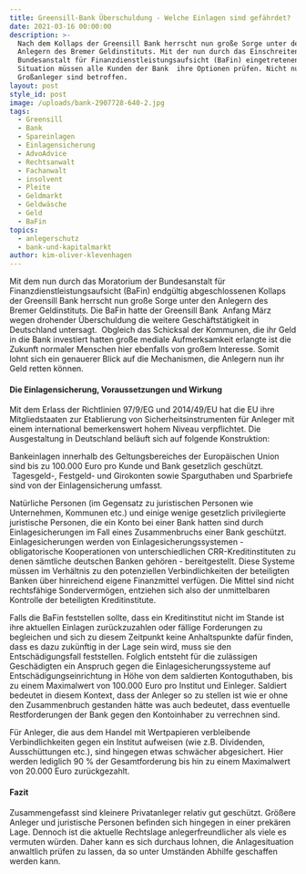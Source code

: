 ```yaml
---
title: Greensill-Bank Überschuldung - Welche Einlagen sind gefährdet?
date: 2021-03-16 00:00:00
description: >-
  Nach dem Kollaps der Greensill Bank herrscht nun große Sorge unter den
  Anlegern des Bremer Geldinstituts. Mit der nun durch das Einschreiten der
  Bundesanstalt für Finanzdienstleistungsaufsicht (BaFin) eingetretenen
  Situation müssen alle Kunden der Bank  ihre Optionen prüfen. Nicht nur
  Großanleger sind betroffen.
layout: post
style_id: post
image: /uploads/bank-2907728-640-2.jpg
tags:
  - Greensill
  - Bank
  - Spareinlagen
  - Einlagensicherung
  - AdvoAdvice
  - Rechtsanwalt
  - Fachanwalt
  - insolvent
  - Pleite
  - Geldmarkt
  - Geldwäsche
  - Geld
  - BaFin
topics:
  - anlegerschutz
  - bank-und-kapitalmarkt
author: kim-oliver-klevenhagen
---
```

Mit dem nun durch das Moratorium der Bundesanstalt für Finanzdienstleistungsaufsicht (BaFin) endgültig abgeschlossenen Kollaps der Greensill Bank herrscht nun gro&szlig;e Sorge unter den Anlegern des Bremer Geldinstituts. Die BaFin hatte der Greensill Bank &nbsp;Anfang März wegen drohender Überschuldung die weitere Geschäftstätigkeit in Deutschland untersagt. &nbsp;Obgleich das Schicksal der Kommunen, die ihr Geld in die Bank investiert hatten gro&szlig;e mediale Aufmerksamkeit erlangte ist die Zukunft normaler Menschen hier ebenfalls von gro&szlig;em Interesse. Somit lohnt sich ein genauerer Blick auf die Mechanismen, die Anlegern nun ihr Geld retten können.

#### **Die Einlagensicherung, Voraussetzungen und Wirkung**

Mit dem Erlass der Richtlinien 97/9/EG und 2014/49/EU hat die EU ihre Mitgliedstaaten zur Etablierung von Sicherheitsinstrumenten für Anleger mit einem international bemerkenswert hohem Niveau verpflichtet. Die Ausgestaltung in Deutschland beläuft sich auf folgende Konstruktion:

Bankeinlagen innerhalb des Geltungsbereiches der Europäischen Union sind bis zu 100.000 Euro pro Kunde und Bank gesetzlich geschützt. &nbsp;Tagesgeld-, Festgeld- und Girokonten sowie Sparguthaben und Sparbriefe sind von der Einlagensicherung umfasst.

Natürliche Personen (im Gegensatz zu juristischen Personen wie Unternehmen, Kommunen etc.) und einige wenige gesetzlich privilegierte juristische Personen, die ein Konto bei einer Bank hatten sind durch Einlagesicherungen im Fall eines Zusammenbruchs einer Bank geschützt. Einlagesicherungen werden von Einlagesicherungssystemen - obligatorische Kooperationen von unterschiedlichen CRR-Kreditinstituten zu denen sämtliche deutschen Banken gehören - bereitgestellt. Diese Systeme müssen im Verhältnis zu den potenziellen Verbindlichkeiten der beteiligten Banken über hinreichend eigene Finanzmittel verfügen. Die Mittel sind nicht rechtsfähige Sondervermögen, entziehen sich also der unmittelbaren Kontrolle der beteiligten Kreditinstitute.

Falls die BaFin feststellen sollte, dass ein Kreditinstitut nicht im Stande ist ihre aktuellen Einlagen zurückzuzahlen oder fällige Forderungen zu begleichen und sich zu diesem Zeitpunkt keine Anhaltspunkte dafür finden, dass es dazu zukünftig in der Lage sein wird, muss sie den Entschädigungsfall feststellen. Folglich entsteht für die zulässigen Geschädigten ein Anspruch gegen die Einlagesicherungssysteme auf Entschädigungseinrichtung in Höhe von dem saldierten Kontoguthaben, bis zu einem Maximalwert von 100.000 Euro pro Institut und Einleger. Saldiert bedeutet in diesem Kontext, dass der Anleger so zu stellen ist wie er ohne den Zusammenbruch gestanden hätte was auch bedeutet, dass eventuelle Restforderungen der Bank gegen den Kontoinhaber zu verrechnen sind.

Für Anleger, die aus dem Handel mit Wertpapieren verbleibende Verbindlichkeiten gegen ein Institut aufweisen (wie z.B. Dividenden, Ausschüttungen etc.), sind hingegen etwas schwächer abgesichert. Hier werden lediglich 90 % der Gesamtforderung bis hin zu einem Maximalwert von 20.000 Euro zurückgezahlt.

#### **Fazit**

Zusammengefasst sind kleinere Privatanleger relativ gut geschützt. Grö&szlig;ere Anleger und juristische Personen befinden sich hingegen in einer prekären Lage. Dennoch ist die aktuelle Rechtslage anlegerfreundlicher als viele es vermuten würden. Daher kann es sich durchaus lohnen, die Anlagesituation anwaltlich prüfen zu lassen, da so unter Umständen Abhilfe geschaffen werden kann.
